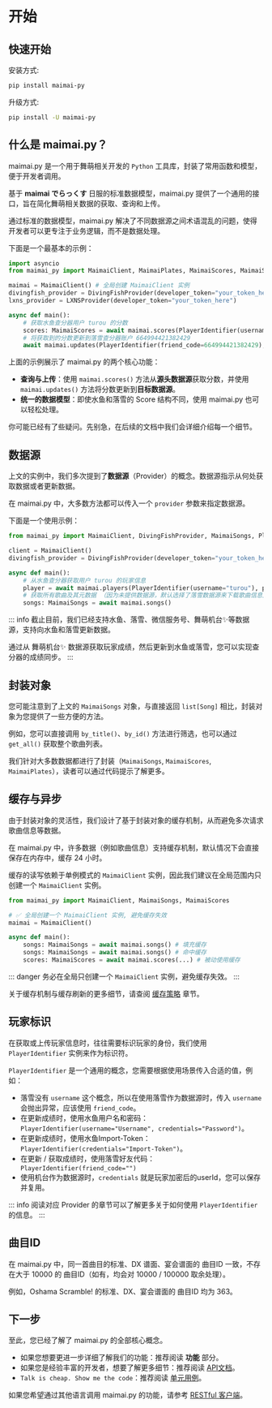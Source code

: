 # 开始

## 快速开始

安装方式:

```bash
pip install maimai-py
```

升级方式:

```bash
pip install -U maimai-py
```

## 什么是 maimai.py？

maimai.py 是一个用于舞萌相关开发的 `Python` 工具库，封装了常用函数和模型，便于开发者调用。

基于 **maimai でらっくす** 日服的标准数据模型，maimai.py 提供了一个通用的接口，旨在简化舞萌相关数据的获取、查询和上传。

通过标准的数据模型，maimai.py 解决了不同数据源之间术语混乱的问题，使得开发者可以更专注于业务逻辑，而不是数据处理。

下面是一个最基本的示例：

```python
import asyncio
from maimai_py import MaimaiClient, MaimaiPlates, MaimaiScores, MaimaiSongs, PlayerIdentifier, LXNSProvider, DivingFishProvider

maimai = MaimaiClient() # 全局创建 MaimaiClient 实例
divingfish_provider = DivingFishProvider(developer_token="your_token_here")
lxns_provider = LXNSProvider(developer_token="your_token_here")

async def main():
    # 获取水鱼查分器用户 turou 的分数
    scores: MaimaiScores = await maimai.scores(PlayerIdentifier(username="turou"), provider=divingfish)
    # 将获取到的分数更新到落雪查分器账户 664994421382429
    await maimai.updates(PlayerIdentifier(friend_code=664994421382429), scores.scores, provider=lxns)
```

上面的示例展示了 maimai.py 的两个核心功能：

- **查询与上传**：使用 `maimai.scores()` 方法从**源头数据源**获取分数，并使用 `maimai.updates()` 方法将分数更新到**目标数据源**。
- **统一的数据模型**：即使水鱼和落雪的 Score 结构不同，使用 maimai.py 也可以轻松处理。

你可能已经有了些疑问。先别急，在后续的文档中我们会详细介绍每一个细节。

## 数据源

上文的实例中，我们多次提到了**数据源**（Provider）的概念。数据源指示从何处获取数据或者更新数据。

在 maimai.py 中，大多数方法都可以传入一个 `provider` 参数来指定数据源。

下面是一个使用示例：

```python
from maimai_py import MaimaiClient, DivingFishProvider, MaimaiSongs, PlayerIdentifier

client = MaimaiClient()
divingfish_provider = DivingFishProvider(developer_token="your_token_here")

async def main():
    # 从水鱼查分器获取用户 turou 的玩家信息
    player = await maimai.players(PlayerIdentifier(username="turou"), provider=divingfish_provider)
    # 获取所有歌曲及其元数据 （因为未提供数据源，默认选择了落雪数据源来下载歌曲信息）
    songs: MaimaiSongs = await maimai.songs()
```

::: info
截止目前，我们已经支持水鱼、落雪、微信服务号、舞萌机台✨等数据源，支持向水鱼和落雪更新数据。

通过从 舞萌机台✨ 数据源获取玩家成绩，然后更新到水鱼或落雪，您可以实现查分器的成绩同步。
:::

## 封装对象

您可能注意到了上文的 `MaimaiSongs` 对象，与直接返回 `list[Song]` 相比，封装对象为您提供了一些方便的方法。

例如，您可以直接调用 `by_title()`、`by_id()` 方法进行筛选，也可以通过 `get_all()` 获取整个歌曲列表。

我们针对大多数数据都进行了封装（`MaimaiSongs`, `MaimaiScores`, `MaimaiPlates`），读者可以通过代码提示了解更多。

## 缓存与异步

由于封装对象的灵活性，我们设计了基于封装对象的缓存机制，从而避免多次请求歌曲信息等数据。

在 maimai.py 中，许多数据（例如歌曲信息）支持缓存机制，默认情况下会直接保存在内存中，缓存 24 小时。

缓存的读写依赖于单例模式的 `MaimaiClient` 实例，因此我们建议在全局范围内只创建一个 `MaimaiClient` 实例。

```python
from maimai_py import MaimaiClient, MaimaiSongs, MaimaiScores

# ✅ 全局创建一个 MaimaiClient 实例, 避免缓存失效
maimai = MaimaiClient()

async def main():
    songs: MaimaiSongs = await maimai.songs() # 填充缓存
    songs: MaimaiSongs = await maimai.songs() # 命中缓存
    scores: MaimaiScores = await maimai.scores(...) # 被动使用缓存
```

::: danger
务必在全局只创建一个 `MaimaiClient` 实例，避免缓存失效。
:::

关于缓存机制与缓存刷新的更多细节，请查阅 [缓存策略](./concepts/caches.md) 章节。

## 玩家标识

在获取或上传玩家信息时，往往需要标识玩家的身份，我们使用 `PlayerIdentifier` 实例来作为标识符。

`PlayerIdentifier` 是一个通用的概念，您需要根据使用场景传入合适的值，例如：

- 落雪没有 `username` 这个概念，所以在使用落雪作为数据源时，传入 `username` 会抛出异常，应该使用 `friend_code`。
- 在更新成绩时，使用水鱼用户名和密码：`PlayerIdentifier(username="Username", credentials="Password")`。
- 在更新成绩时，使用水鱼Import-Token：`PlayerIdentifier(credentials="Import-Token")`。
- 在更新 / 获取成绩时，使用落雪好友代码：`PlayerIdentifier(friend_code="")`
- 使用机台作为数据源时，`credentials` 就是玩家加密后的userId，您可以保存并复用。

::: info
阅读对应 Provider 的章节可以了解更多关于如何使用 `PlayerIdentifier` 的信息。
:::

## 曲目ID

在 maimai.py 中，同一首曲目的标准、DX 谱面、宴会谱面的 曲目ID 一致，不存在大于 10000 的 曲目ID（如有，均会对 10000 / 100000 取余处理）。

例如，Oshama Scramble! 的标准、DX、宴会谱面的 曲目ID 均为 363。

## 下一步

至此，您已经了解了 maimai.py 的全部核心概念。

- 如果您想要更进一步详细了解我们的功能：推荐阅读 **功能** 部分。
- 如果您是经验丰富的开发者，想要了解更多细节：推荐阅读 [API文档](https://api.maimai.turou.fun/maimai_py)。
- `Talk is cheap. Show me the code`：推荐阅读 [单元用例](./concepts/examples.md)。

如果您希望通过其他语言调用 maimai.py 的功能，请参考 [RESTful 客户端](./concepts/client.md)。

